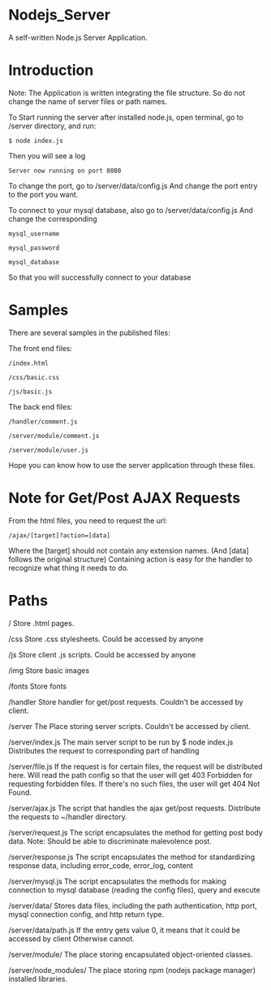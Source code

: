 # Nodejs_Server

A self-written Node.js Server Application. 

# Introduction

Note: The Application is written integrating the file structure. So do not change the name of server files or path names.

To Start running the server after installed node.js, open terminal, go to /server directory, and run:

    $ node index.js
    
Then you will see a log

    Server now running on port 8080

To change the port, go to /server/data/config.js
And change the port entry to the port you want.

To connect to your mysql database, also go to /server/data/config.js
And change the corresponding

    mysql_username
    
    mysql_password
    
    mysql_database
    
So that you will successfully connect to your database

# Samples

There are several samples in the published files:

The front end files: 

    /index.html
    
    /css/basic.css
    
    /js/basic.js

The back end files:

    /handler/comment.js
    
    /server/module/comment.js
    
    /server/module/user.js
    
Hope you can know how to use the server application through these files.

# Note for Get/Post AJAX Requests

From the html files, you need to request the url: 

    /ajax/[target]?action=[data]

Where the [target] should not contain any extension names. (And [data] follows the original structure)
Containing action is easy for the handler to recognize what thing it needs to do.

# Paths

/
Store .html pages.

/css
Store .css stylesheets. Could be accessed by anyone

/js
Store client .js scripts. Could be accessed by anyone

/img
Store basic images

/fonts
Store fonts

/handler
Store handler for get/post requests. Couldn't be accessed by client. 

/server
The Place storing server scripts. Couldn't be accessed by client.

/server/index.js
The main server script to be run by 
  $ node index.js
Distributes the request to corresponding part of handling

/server/file.js
If the request is for certain files, the request will be distributed here. 
Will read the path config so that the user will get 403 Forbidden for requesting forbidden files. 
If there's no such files, the user will get 404 Not Found. 

/server/ajax.js
The script that handles the ajax get/post requests. Distribute the requests to ~/handler directory. 

/server/request.js
The script encapsulates the method for getting post body data. 
Note: Should be able to discriminate malevolence post.

/server/response.js
The script encapsulates the method for standardizing response data, including error_code, error_log, content

/server/mysql.js
The script encapsulates the methods for making connection to mysql database (reading the config files), 
query and execute

/server/data/
Stores data files, including the path authentication, http port, mysql connection config, and http return type. 

/server/data/path.js
If the entry gets value 0, it means that it could be accessed by client
Otherwise cannot.

/server/module/
The place storing encapsulated object-oriented classes. 

/server/node_modules/
The place storing npm (nodejs package manager) installed libraries.
